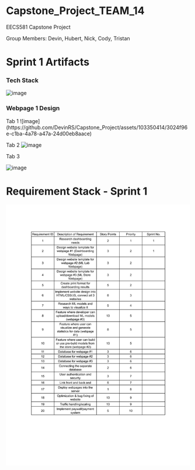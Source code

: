 # Capstone_Project_TEAM_14
EECS581 Capstone Project

Group Members: Devin, Hubert, Nick, Cody, Tristan
# Sprint 1 Artifacts 

<h3>Tech Stack</h3>

![image](https://github.com/DevinRS/Capstone_Project/assets/103350414/1613a28c-395b-476b-8a3e-e88007b30500)


<h3>Webpage 1 Design</h3>
Tab 1
![image](https://github.com/DevinRS/Capstone_Project/assets/103350414/3024f96e-c1ba-4a78-a47a-24d00eb8aace)


Tab 2
![image](https://github.com/DevinRS/Capstone_Project/assets/103350414/bce1be3c-6c8d-48d6-9bbb-6b7db4d4ad50)


Tab 3

![image](https://github.com/DevinRS/Capstone_Project/assets/103350414/4c291e20-6f2f-4c28-8bf5-0605769f98cb)



# Requirement Stack - Sprint 1 

![Initial_Requirements_Stack_1-1](https://github.com/DevinRS/Capstone_Project/blob/main/Documents/png/Sprint1_Requirement_Stack.png)



